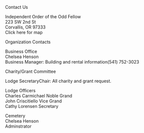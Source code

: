 Contact Us

Independent Order of the Odd Fellow   
223  SW 2nd  St   
Corvallis, OR 97333   
Click here for map   

Organization Contacts

Business Office   
Chelsea Henson   
Business Manager: Building and rental information(541) 752-3023

Charity/Grant Committee   

Lodge SecretaryChair: All charity and grant request.

Lodge Officers   
Charles Carmichael  Noble Grand   
John Criscitiello  Vice Grand   
Cathy Lorensen  Secretary   

Cemetery   
Chelsea Henson   
Adminstrator
